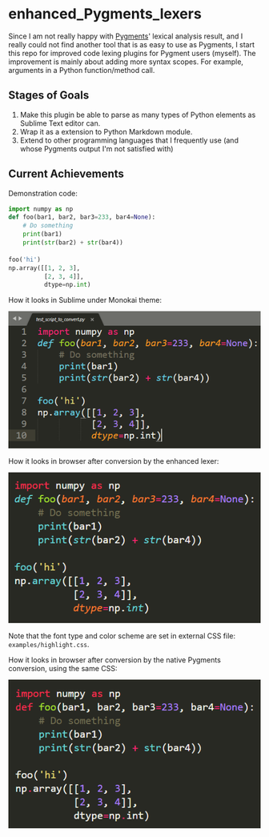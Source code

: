 # enhanced_Pygments_lexers

Since I am not really happy with [Pygments](https://pygments.org/)' lexical analysis result, and I really could not find another tool that is as easy to use as Pygments, I start this repo for improved code lexing plugins for Pygment users (myself). The improvement is mainly about adding more syntax scopes. For example, arguments in a Python function/method call.  

## Stages of Goals

1. Make this plugin be able to parse as many types of Python elements as Sublime Text editor can.  
2. Wrap it as a extension to Python Markdown module.  
3. Extend to other programming languages that I frequently use (and whose Pygments output I'm not satisfied with)  

## Current Achievements

Demonstration code:

```python
import numpy as np
def foo(bar1, bar2, bar3=233, bar4=None):
    # Do something
    print(bar1)
    print(str(bar2) + str(bar4))

foo('hi')
np.array([[1, 2, 3], 
          [2, 3, 4]], 
          dtype=np.int)
```

How it looks in Sublime under Monokai theme:  

![Sublime Display](examples/python_Sublime.png)

How it looks in browser after conversion by the enhanced lexer:  

![Converted Result](examples/python_demo.png)

Note that the font type and color scheme are set in external CSS file: `examples/highlight.css`.  

How it looks in browser after conversion by the native Pygments conversion, using the same CSS:  

![Native Result](examples/python_Pygments.png)
